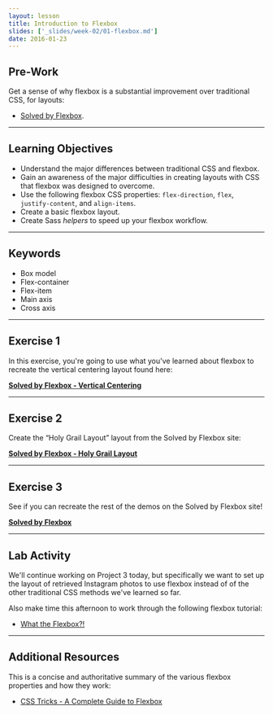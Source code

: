 ```yaml
---
layout: lesson
title: Introduction to Flexbox
slides: ['_slides/week-02/01-flexbox.md']
date: 2016-01-23
---
```


## Pre-Work

Get a sense of why flexbox is a substantial improvement over traditional CSS, for layouts:

- [Solved by Flexbox](https://philipwalton.github.io/solved-by-flexbox/).

---

## Learning Objectives

- Understand the major differences between traditional CSS and flexbox.
- Gain an awareness of the major difficulties in creating layouts with CSS that flexbox was designed to overcome.
- Use the following flexbox CSS properties: `flex-direction`, `flex`, `justify-content`, and `align-items`.
- Create a basic flexbox layout.
- Create Sass *helpers* to speed up your flexbox workflow.

---

## Keywords

- Box model
- Flex-container
- Flex-item
- Main axis
- Cross axis

---

## Exercise 1

In this exercise, you're going to use what you've learned about flexbox to recreate the vertical centering layout found here:

**[Solved by Flexbox - Vertical Centering](https://philipwalton.github.io/solved-by-flexbox/demos/vertical-centering/)**

---

## Exercise 2

Create the “Holy Grail Layout” layout from the Solved by Flexbox site:

**[Solved by Flexbox - Holy Grail Layout ](https://philipwalton.github.io/solved-by-flexbox/demos/holy-grail/)**

---

## Exercise 3

See if you can recreate the rest of the demos on the Solved by Flexbox site!

**[Solved by Flexbox](https://philipwalton.github.io/solved-by-flexbox/)**

---

## Lab Activity

We'll continue working on Project 3 today, but specifically we want to set up the layout of retrieved Instagram photos to use flexbox instead of of the other traditional CSS methods we've learned so far.

Also make time this afternoon to work through the following flexbox tutorial:

- [What the Flexbox?!](http://flexbox.io/#/)

---

## Additional Resources

This is a concise and authoritative summary of the various flexbox properties and how they work:

- [CSS Tricks - A Complete Guide to Flexbox](https://css-tricks.com/snippets/css/a-guide-to-flexbox/)
